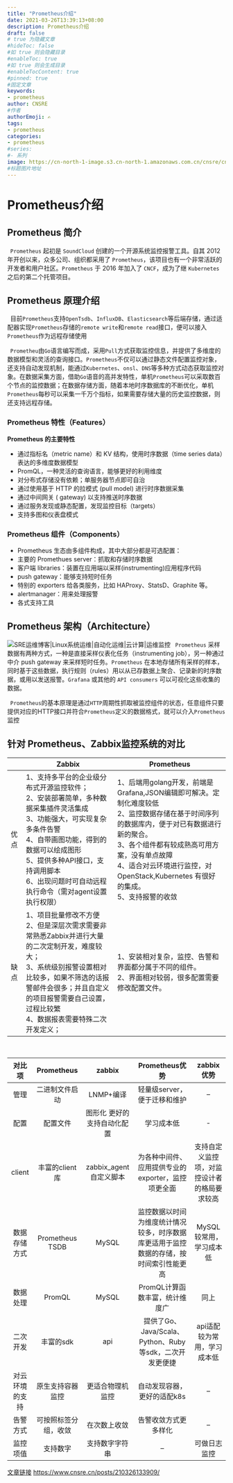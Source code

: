 ```yaml
---
title: "Prometheus介绍"
date: 2021-03-26T13:39:13+08:00
description: Prometheus介绍
draft: false
# true 为隐藏文章
#hideToc: false
#如 true 则会隐藏目录
#enableToc: true
#如 true 则会生成目录
#enableTocContent: true
#pinned: true  
#固定文章
keywords:
- prometheus
author: CNSRE
#作者
authorEmoji: ✍
tags:
- prometheus
categories:
- prometheus
#series:
#- 系列
image: https://cn-north-1-image.s3.cn-north-1.amazonaws.com.cn/cnsre/cnsre/prometheus.png
#标题图片地址
---
```

# Prometheus介绍
## Prometheus 简介
&#x2002;`Prometheus` 起初是 `SoundCloud` 创建的一个开源系统监控报警工具。自其 2012 年开创以来，众多公司、组织都采用了 `Prometheus`，该项目也有一个非常活跃的开发者和用户社区。`Prometheus` 于 2016 年加入了 `CNCF`，成为了继 `Kubernetes` 之后的第二个托管项目。

## Prometheus 原理介绍
&#x2002;目前`Prometheus`支持`OpenTsdb`、`InfluxDB`、`Elasticsearch`等后端存储，通过适配器实现`Prometheus`存储的`remote write`和`remote read`接口，便可以接入`Prometheus`作为远程存储使用

&#x2002;`Prometheu`由`Go`语言编写而成，采用`Pull`方式获取监控信息，并提供了多维度的数据模型和灵活的查询接口。`Prometheus`不仅可以通过静态文件配置监控对象，还支持自动发现机制，能通过`Kubernetes`、`onsl`、`DNS`等多种方式动态获取监控对象。在数据采集方面，借助`Go`语音的高并发特性，单机`Prometheus`可以采取数百个节点的监控数据；在数据存储方面，随着本地时序数据库的不断优化，单机`Prometheus`每秒可以采集一千万个指标，如果需要存储大量的历史监控数据，则还支持远程存储。

### Prometheus 特性（Features）
**Prometheus 的主要特性**

* 通过指标名（metric name）和 KV 结构，使用时序数据（time series data）表达的多维度数据模型
* PromQL，一种灵活的查询语言，能够更好的利用维度
* 对分布式存储没有依赖；单服务器节点即可自治
* 通过使用基于 HTTP 的拉模式 (pull model) 进行时序数据采集
* 通过中间网关 ( gateway) 以支持推送时序数据
* 通过服务发现或静态配置，发现监控目标（targets）
* 支持多图和仪表盘模式
### Prometheus 组件（Components）
* Prometheus 生态由多组件构成，其中大部分都是可选配置：
* 主要的 Promethues server：抓取和存储时序数据
* 客户端 libraries：装置在应用端以采样(instrumenting)应用程序代码
* push gateway：能够支持短时任务
* 特别的 exporters 给各类服务，比如 HAProxy、StatsD、Graphite 等。
* alertmanager：用来处理报警
* 各式支持工具

## Prometheus 架构（Architecture）
![SRE运维博客|Linux系统运维|自动化运维|云计算|运维监控](https://cn-north-1-image.s3.cn-north-1.amazonaws.com.cn/cnsre/cnsre/20210107131548.png)
&#x2002;`Prometheus` 采样数据有两种方式，一种是直接采样仪表化任务（instrumenting job），另一种通过中介 push gateway 来采样短时任务。`Prometheus` 在本地存储所有采样的样本，同时基于这些数据，执行规则（rules）用以从已存数据上聚合、记录新的时序数据，或用以发送报警。`Grafana` 或其他的 `API consumers` 可以可视化这些收集的数据。

&#x2002;`Prometheus`的基本原理是通过`HTTP`周期性抓取被监控组件的状态，任意组件只要提供对应的HTTP接口并符合`Prometheus`定义的数据格式，就可以介入`Prometheus`监控

## 针对 Prometheus、Zabbix监控系统的对比

  &#x2002;  | Zabbix | Prometheus
 ---|---|---
优点  |  1、支持多平台的企业级分布式开源监控软件；<br> 2、安装部署简单，多种数据采集插件灵活集成<br>3、功能强大，可实现复杂多条件告警<br>4、自带画图功能，得到的数据可以绘成图形<br>5、提供多种API接口，支持调用脚本<br>6、出现问题时可自动远程执行命令（需对agent设置执行权限） |  1、后端用golang开发，前端是Grafana,JSON编辑即可解决。定制化难度较低<br>2、监控数据存储在基于时间序列的数据库内，便于对已有数据进行新的聚合。<br>3、各个组件都有较成熟高可用方案，没有单点故障<br>4、适合对云环境进行监控，对OpenStack,Kubernetes 有很好的集成。<br>5、支持报警的收敛 |
缺点 |  1、项目批量修改不方便<br>2、但是深层次需求需要非常熟悉Zabbix并进行大量的二次定制开发，难度较大；<br>3、系统级别报警设置相对比较多，如果不筛选的话报警邮件会很多；并且自定义的项目报警需要自己设置，过程比较繁<br>4、数据报表需要特殊二次开发定义； |  1、安装相对复杂，监控、告警和界面都分属于不同的组件。<br>2、界面相对较弱，很多配置需要修改配置文件。

<br>

对比项 | Prometheus | zabbix |  Prometheus优势 |  zabbix优势 | 
  :-: |  :-: |  :-: | :-: |  :-: 
管理  | 二进制文件启动 |  LNMP+编译 | 轻量级server，便于迁移和维护 | –  
配置 | 配置文件 |  图形化 更好的支持自动化配置 |  学习成本低  | -
client  | 丰富的client库 |  zabbix_agent自定义脚本 |  为各种中间件、应用提供专业的exporter，监控项更全面  | 支持自定义监控项，对监控设计者的格局要求较高 
数据存储方式 |  Prometheus TSDB  | MySQL |  监控数据以时间为维度统计情况较多，时序数据库更适用于监控数据的存储，按时间索引性能更高  |  MySQL较常用，学习成本低 
数据处理  | PromQL |  MySQL |  PromQL计算函数丰富，统计维度广  | 同上
二次开发  | 丰富的sdk |  api |  提供了Go、Java/Scala、Python、Ruby等sdk，二次开发更便捷 |  api适配较为常用，学习成本低
对云环境的支持  | 原生支持容器监控 |  更适合物理机监控 |  自动发现容器，更好的适配k8s  | –
告警方式  | 可按照标签分组，收敛 | 在次数上收敛 |  告警收敛方式更多样化 |  –
监控项值  | 支持数字 |  支持数字字符串 |  –  | 可做日志监控


[文章链接](https://www.cnsre.cn/posts/210326133909/)
https://www.cnsre.cn/posts/210326133909/

